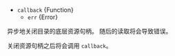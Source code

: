 <!-- YAML
added: v12.12.0
-->

* `callback` {Function}
  * `err` {Error}

异步地关闭目录的底层资源句柄。 
随后的读取将会导致错误。

关闭资源句柄之后将会调用 `callback`。


